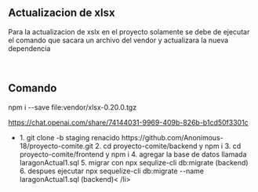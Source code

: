 <h2> Actualizacion de xlsx</h2>
<p>Para la actualizacion de xslx en el proyecto solamente se debe de ejecutar el comando que sacara un archivo del vendor y actualizara la nueva dependencia</p>
<br>
<h2>Comando</h2>
<p>npm i --save file:vendor/xlsx-0.20.0.tgz</p>

https://chat.openai.com/share/74144031-9969-409b-826b-b1cd50f3301c

<ul>
<li>
1. git clone -b staging renacido https://github.com/Anonimous-18/proyecto-comite.git
2. cd proyecto-comite/backend y npm i
3. cd proyecto-comite/frontend y npm i
4. agregar la base de datos llamada laragonActual1.sql
5. migrar con npx sequlize-cli db:migrate (backend)
6. despues ejecutar npx sequelize-cli db:migrate --name laragonActual1.sql (backend)<
/li>
</ul>